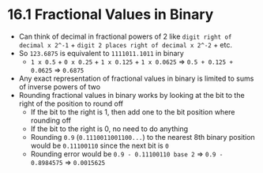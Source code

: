# 16.1 Fractional Values in Binary

* Can think of decimal in fractional powers of 2 like `digit right of decimal x 2^-1` + `digit 2 places right of decimal x 2^-2` + etc.
* So `123.6875` is equivalent to `1111011.1011` in binary
  * `1 x 0.5` + `0 x 0.25` + `1 x 0.125` + `1 x 0.0625` => `0.5 + 0.125 + 0.0625` => `0.6875`
* Any exact representation of fractional values in binary is limited to sums of inverse powers of two
* Rounding fractional values in binary works by looking at the bit to the right of the position to round off
  * If the bit to the right is 1, then add one to the bit position where rounding off
  * If the bit to the right is 0, no need to do anything
  * Rounding `0.9` (`0.1110011001100...`) to the nearest 8th binary position would be `0.11100110` since the next bit is `0`
  * Rounding error would be `0.9 - 0.11100110 base 2` => `0.9 - 0.8984575` => `0.0015625`
